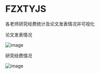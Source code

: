 # FZXTYJS
各老师研究经费统计及论文发表情况并可视化

论文发表情况

![image](https://github.com/xuying2020/FZXTYJS/assets/114268932/6ffd754f-d428-417e-b085-aed6ce5fa4a7)

研究经费情况

![image](https://github.com/xuying2020/FZXTYJS/assets/114268932/2bbad74b-cae8-4da5-9f64-af658dd2b804)


